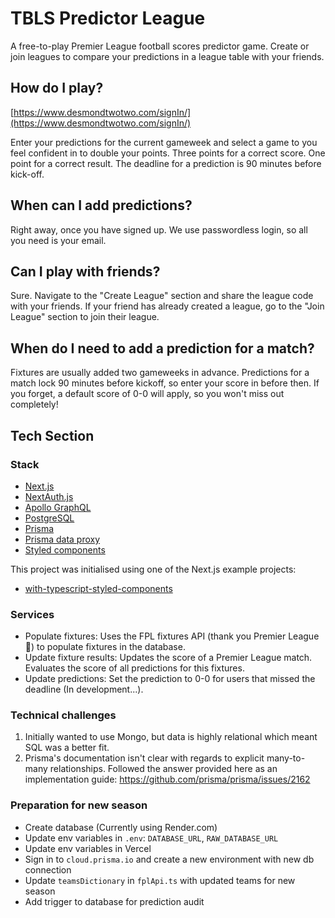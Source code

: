 # TBLS Predictor League

A free-to-play Premier League football scores predictor game. Create or join leagues to compare your predictions in a league table with your friends.

## How do I play?

[https://www.desmondtwotwo.com/signIn/](https://www.desmondtwotwo.com/signIn/)

Enter your predictions for the current gameweek and select a game to you feel confident in to double your points. Three points for a correct score. One point for a correct result. The deadline for a prediction is 90 minutes before kick-off.

## When can I add predictions?

Right away, once you have signed up. We use passwordless login, so all you need is your email.

## Can I play with friends?

Sure. Navigate to the "Create League" section and share the league code with your friends. If your friend has already created a league, go to the "Join League" section to join their league.

## When do I need to add a prediction for a match?

Fixtures are usually added two gameweeks in advance. Predictions for a match lock 90 minutes before kickoff, so enter your score in before then. If you forget, a default score of 0-0 will apply, so you won't miss out completely!

## Tech Section

### Stack

- [Next.js](https://nextjs.org/)
- [NextAuth.js](https://github.com/nextauthjs/next-auth)
- [Apollo GraphQL](https://www.apollographql.com/)
- [PostgreSQL](https://www.postgresql.org/)
- [Prisma](https://www.prisma.io/)
- [Prisma data proxy](https://www.prisma.io/docs/concepts/components/prisma-data-platform)
- [Styled components](https://styled-components.com/)

This project was initialised using one of the Next.js example projects:

- [with-typescript-styled-components](https://github.com/vercel/next.js/tree/canary/examples/with-typescript-styled-components)

### Services

- Populate fixtures: Uses the FPL fixtures API (thank you Premier League :pray:) to populate fixtures in the database.
- Update fixture results: Updates the score of a Premier League match. Evaluates the score of all predictions for this fixtures.
- Update predictions: Set the prediction to 0-0 for users that missed the deadline (In development...).

### Technical challenges

1. Initially wanted to use Mongo, but data is highly relational which meant SQL was a better fit.
1. Prisma's documentation isn't clear with regards to explicit many-to-many relationships. Followed the answer provided here as an implementation guide: https://github.com/prisma/prisma/issues/2162

### Preparation for new season

- Create database (Currently using Render.com)
- Update env variables in `.env`: `DATABASE_URL`, `RAW_DATABASE_URL`
- Update env variables in Vercel
- Sign in to `cloud.prisma.io` and create a new environment with new db connection
- Update `teamsDictionary` in `fplApi.ts` with updated teams for new season
- Add trigger to database for prediction audit
